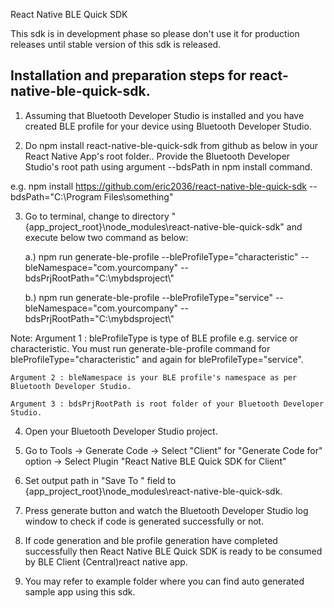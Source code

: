  React Native BLE Quick SDK
 
This sdk is in development phase so please don't use it for production releases until stable version of this sdk is released. 

Installation and preparation steps for react-native-ble-quick-sdk. 
-----------------------------------------------------------------------------------

1. Assuming that Bluetooth Developer Studio is installed and you have created BLE profile for your device using Bluetooth Developer Studio.

2. Do npm install react-native-ble-quick-sdk from github as below in your React Native App's root folder.. Provide the Bluetooth Developer Studio's root path
 using argument --bdsPath in npm install command.

 e.g. npm install  https://github.com/eric2036/react-native-ble-quick-sdk --bdsPath="C:\\Program Files\\something" 

 
3. Go to terminal, change to directory "{app_project_root}\node_modules\react-native-ble-quick-sdk\" and execute below two command as below: 


	a.) npm run generate-ble-profile --bleProfileType="characteristic" --bleNamespace="com.yourcompany" --bdsPrjRootPath="C:\\mybdsproject\\"

	b.) npm run generate-ble-profile --bleProfileType="service" --bleNamespace="com.yourcompany" --bdsPrjRootPath="C:\\mybdsproject\\"

Note: 
	Argument 1 : bleProfileType is type of BLE profile e.g. service or characteristic. You must run generate-ble-profile command
				 for bleProfileType="characteristic" and again for bleProfileType="service".
				 
	Argument 2 : bleNamespace is your BLE profile's namespace as per Bluetooth Developer Studio.

	Argument 3 : bdsPrjRootPath is root folder of your Bluetooth Developer Studio.

4. Open your Bluetooth Developer Studio project.

5. Go to Tools -> Generate Code -> Select "Client" for "Generate Code for" option -> Select Plugin "React Native BLE Quick SDK for Client"

6. Set output path in "Save To " field to {app_project_root}\node_modules\react-native-ble-quick-sdk\.

7. Press generate button and watch the Bluetooth Developer Studio log window to check if code is generated successfully or not.

8. If code generation and ble profile generation have completed successfully then React Native BLE Quick SDK is ready to be consumed by BLE Client (Central)react native app.

9. You may refer to example folder where you can find auto generated sample app using this sdk.
